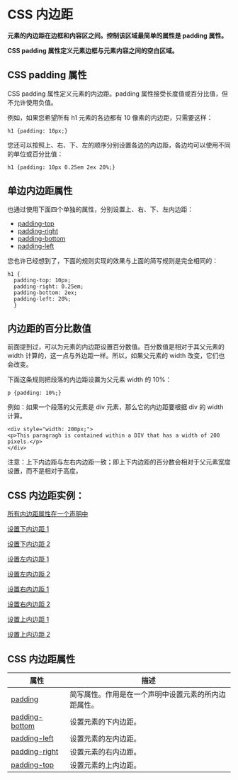 
# CSS 内边距




**元素的内边距在边框和内容区之间。控制该区域最简单的属性是 padding 属性。**

**CSS padding 属性定义元素边框与元素内容之间的空白区域。**

## CSS padding 属性

CSS padding 属性定义元素的内边距。padding 属性接受长度值或百分比值，但不允许使用负值。

例如，如果您希望所有 h1 元素的各边都有 10 像素的内边距，只需要这样：

```
h1 {padding: 10px;}
```

您还可以按照上、右、下、左的顺序分别设置各边的内边距，各边均可以使用不同的单位或百分比值：

```
h1 {padding: 10px 0.25em 2ex 20%;}
```

## 单边内边距属性

也通过使用下面四个单独的属性，分别设置上、右、下、左内边距：

*   [padding-top](/cssref/pr_padding-top.asp)
*   [padding-right](/cssref/pr_padding-right.asp)
*   [padding-bottom](/cssref/pr_padding-bottom.asp)
*   [padding-left](/cssref/pr_padding-left.asp)

您也许已经想到了，下面的规则实现的效果与上面的简写规则是完全相同的：

```
h1 {
  padding-top: 10px;
  padding-right: 0.25em;
  padding-bottom: 2ex;
  padding-left: 20%;
  }

```

## 内边距的百分比数值

前面提到过，可以为元素的内边距设置百分数值。百分数值是相对于其父元素的 width 计算的，这一点与外边距一样。所以，如果父元素的 width 改变，它们也会改变。

下面这条规则把段落的内边距设置为父元素 width 的 10%：

```
p {padding: 10%;}
```

例如：如果一个段落的父元素是 div 元素，那么它的内边距要根据 div 的 width 计算。

```
<div style="width: 200px;">
<p>This paragragh is contained within a DIV that has a width of 200 pixels.</p>
</div>

```

注意：上下内边距与左右内边距一致；即上下内边距的百分数会相对于父元素宽度设置，而不是相对于高度。

## CSS 内边距实例：

[所有内边距属性在一个声明中](/tiy/t.asp?f=csse_padding)

[设置下内边距 1](/tiy/t.asp?f=csse_padding-bottom)

[设置下内边距 2](/tiy/t.asp?f=csse_padding-bottom_percent)

[设置左内边距 1](/tiy/t.asp?f=csse_padding-left)

[设置左内边距 2](/tiy/t.asp?f=csse_padding-left_percent)

[设置右内边距 1](/tiy/t.asp?f=csse_padding-right)

[设置右内边距 2](/tiy/t.asp?f=csse_padding-right_percent)

[设置上内边距 1](/tiy/t.asp?f=csse_padding-top)

[设置上内边距 2](/tiy/t.asp?f=csse_padding-top_percent)

## CSS 内边距属性

| 属性 | 描述 |
| --- | --- |
| [padding](/cssref/pr_padding.asp "CSS padding 属性") | 简写属性。作用是在一个声明中设置元素的所内边距属性。 |
| [padding-bottom](/cssref/pr_padding-bottom.asp "CSS padding-bottom 属性") | 设置元素的下内边距。 |
| [padding-left](/cssref/pr_padding-left.asp "CSS padding-left 属性") | 设置元素的左内边距。 |
| [padding-right](/cssref/pr_padding-right.asp "CSS padding-right 属性") | 设置元素的右内边距。 |
| [padding-top](/cssref/pr_padding-top.asp "CSS padding-top 属性") | 设置元素的上内边距。 |





